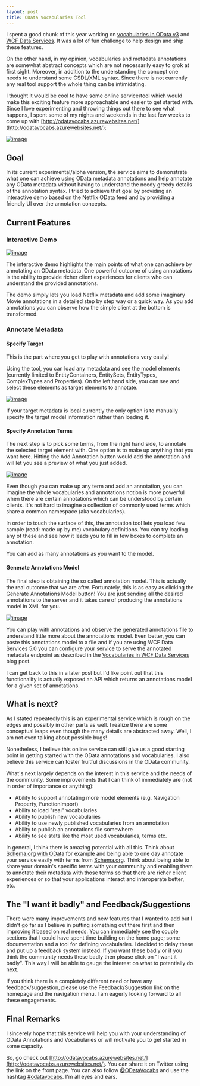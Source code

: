 ```yaml
---
layout: post
title: OData Vocabularies Tool
---
```


I spent a good chunk of this year working on [vocabularies in OData v3](http://www.odata.org/blog/2011/10/14/vocabularies-in-odata) and [WCF Data Services](http://blogs.msdn.com/b/astoriateam/archive/2011/10/13/vocabularies-in-wcf-data-services.aspx). It was a lot of fun challenge to help design and ship these features.
 
On the other hand, in my opinion, vocabularies and metadata annotations are somewhat abstract concepts which are not necessarily easy to grok at first sight. Moreover, in addition to the understanding the concept one needs to understand some CSDL/XML syntax. Since there is not currently any real tool support the whole thing can be intimidating. 

I thought it would be cool to have some online service/tool which would make this exciting feature more approachable and easier to get started with. Since I love experimenting and throwing things out there to see what happens, I spent some of my nights and weekends in the last few weeks to come up with [http://odatavocabs.azurewebsites.net/](http://odatavocabs.azurewebsites.net/):

[![image](https://img.skitch.com/20120731-x8pu5x5bpixs6kphukepdiaawi.medium.jpg)](https://img.skitch.com/20120731-x8pu5x5bpixs6kphukepdiaawi.jpg)


## Goal

In its current experimental/alpha version, the service aims to demonstrate what one can achieve using OData metadata annotations and help annotate any OData metadata without having to understand the needy greedy details of the annotation syntax. I tried to achieve that goal by providing an interactive demo based on the Netflix OData feed and by providing a friendly UI over the annotation concepts.


## Current Features

### Interactive Demo

[![image](https://img.skitch.com/20120731-jyct6byj4t75yxgwbch4qw3wxe.medium.jpg)](https://img.skitch.com/20120731-jyct6byj4t75yxgwbch4qw3wxe.jpg)

The interactive demo highlights the main points of what one can achieve by annotating an OData metadata. One powerful outcome of using annotations is the ability to provide richer client experiences for clients who can understand the provided annotations. 

The demo simply lets you load Netflix metadata and add some imaginary Movie annotations in a detailed step by step way or a quick way. As you add annotations you can observe how the simple client at the bottom is transformed.

### Annotate Metadata

#### Specify Target

This is the part where you get to play with annotations very easily!

Using the tool, you can load any metadata and see the model elements (currently limited to EntityContainers, EntitySets, EntityTypes, ComplexTypes and Properties). On the left hand side, you can see and select these elements as target elements to annotate.


[![image](https://img.skitch.com/20120731-qx6kp1ie8qmpmuk6ugedayn99x.medium.jpg)](https://img.skitch.com/20120731-qx6kp1ie8qmpmuk6ugedayn99x.jpg)

If your target metadata is local currently the only option is to manually specify the target model information rather than loading it.

#### Specify Annotation Terms

The next step is to pick some terms, from the right hand side, to annotate the selected target element with. One option is to make up anything that you want here. Hitting the Add Annotation button would add the annotation and will let you see a preview of what you just added.

[![image](http://img.skitch.com/20120731-qhk3ipp8j68if5ecqswh1xn8wd.medium.jpg)](https://img.skitch.com/20120731-qhk3ipp8j68if5ecqswh1xn8wd.jpg)

Even though you can make up any term and add an annotation, you can imagine the whole vocabularies and annotations notion is more powerful when there are certain annotations which can be understood by certain clients. It's not hard to imagine a collection of commonly used terms which share a common namespace (aka vocabularies). 

In order to touch the surface of this, the annotation tool lets you load few sample (read: made up by me) vocabulary definitions. You can try loading any of these and see how it leads you to fill in few boxes to complete an annotation.

You can add as many annotations as you want to the model.

#### Generate Annotations Model

The final step is obtaining the so called annotation model. This is actually the real outcome that we are after. Fortunately, this is as easy as clicking the Generate Annotations Model button! You are just sending all the desired annotations to the server and it takes care of producing the annotations model in XML for you.

[![image](https://img.skitch.com/20120731-by5d4et378pbsm647grcrfftqb.medium.jpg)](https://img.skitch.com/20120731-by5d4et378pbsm647grcrfftqb.jpg)

You can play with annotations and observe the generated annotations file to understand little more about the annotations model. Even better, you can paste this annotations model to a file and if you are using WCF Data Services 5.0 you can configure your service to serve the annotated metadata endpoint as described in the [Vocabularies in WCF Data Services](http://blogs.msdn.com/b/astoriateam/archive/2011/10/13/vocabularies-in-wcf-data-services.aspx) blog post. 

I can get back to this in a later post but I'd like point out that this functionality is actually exposed an API which returns an annotations model for a given set of annotations.

## What is next?
As I stated repeatedly this is an experimental service which is rough on the edges and possibly in other parts as well. I realize there are some conceptual leaps even though the many details are abstracted away. Well, I am not even talking about possible bugs!

Nonetheless, I believe this online service can still give us a good starting point in getting started with the OData annotations and vocabularies. I also believe this service can foster fruitful discussions in the OData community. 

What's next largely depends on the interest in this service and the needs of the community. Some improvements that I can think of immediately are (not in order of importance or anything):

* Ability to support annotating more model elements (e.g. Navigation Property, FunctionImport)
* Ability to load "real" vocabularies
* Ability to publish new vocabularies
* Ability to use newly published vocabularies from an annotation
* Ability to publish an annotations file somewhere
* Ability to see stats like the most used vocabularies, terms etc.


In general, I think there is amazing potential with all this. Think about [Schema.org with OData](http://www.odata.org/blog/2012/6/11/using-schema-org-vocabularies-with-odata) for example and being able to one day annotate your service easily with terms from [Schema.org](http://schema.org/). Think about being able to share your domain's specific terms with your community and enabling them to annotate their metadata with those terms so that there are richer client experiences or so that your applications interact and interoperate better, etc. 


## The "I want it badly" and Feedback/Suggestions

There were many improvements and new features that I wanted to add but I didn't go far as I believe in putting something out there first and then improving it based on real needs. You can immediately see the couple sections that I could have spent time building on the home page; some documentation and a tool for defining vocabularies. I decided to delay these and put up a feedback system instead. If you want these badly or if you think the community needs these badly then please click on "I want it badly". This way I will be able to gauge the interest on what to potentially do next.

If you think there is a completely different need or have any feedback/suggestion, please use the Feedback/Suggestion link on the homepage and the navigation menu. I am eagerly looking forward to all these engagements. 


## Final Remarks

I sincerely hope that this service will help you with your understanding of OData Annotations and Vocabularies or will motivate you to get started in some capacity. 

So, go check out [http://odatavocabs.azurewebsites.net/](http://odatavocabs.azurewebsites.net/). You can share it on Twitter using the link on the front page. You can also follow [@ODataVocabs](https://twitter.com/ODataVocabs) and use the hashtag [#odatavocabs](https://twitter.com/i/#!/search/realtime/%23odatavocabs). I'm all eyes and ears. 